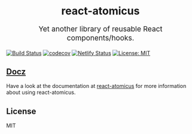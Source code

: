 <h1 align="center">
  react-atomicus
</h1>
<p align="center" style="font-size: 1.2rem;">Yet another library of reusable React components/hooks.</p>

[![Build Status](https://travis-ci.org/w0wka91/react-atomicus.svg?branch=master)](https://travis-ci.org/w0wka91/react-atomicus)
[![codecov](https://codecov.io/gh/w0wka91/react-atomicus/branch/master/graph/badge.svg)](https://codecov.io/gh/w0wka91/react-atomicus)
[![Netlify Status](https://api.netlify.com/api/v1/badges/ab199962-7b9d-407d-8c4c-fec4fe2b48bd/deploy-status)](https://app.netlify.com/sites/react-atomicus/deploys)
[![License: MIT](https://img.shields.io/badge/License-MIT-yellow.svg)](https://opensource.org/licenses/MIT)

## [Docz](https://react-atomicus.netlify.com/)

Have a look at the documentation at [react-atomicus](https://react-atomicus.netlify.com/) for more information about using react-atomicus.

## License

MIT
